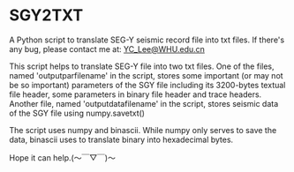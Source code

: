 # SGY2TXT
A Python script to translate SEG-Y seismic record file into txt files. 
If there's any bug, please contact me at: YC_Lee@WHU.edu.cn

This script helps to translate SEG-Y file into two txt files. 
One of the files, named 'outputparfilename' in the script, stores some important (or may not be so important) parameters of the SGY file including its 3200-bytes textual file header, some parameters in binary file header and trace headers.
Another file, named 'outputdatafilename' in the script, stores seismic data of the SGY file using numpy.savetxt()

The script uses numpy and binascii. While numpy only serves to save the data, binascii uses to translate binary into hexadecimal bytes.

Hope it can help.(～￣▽￣)～

